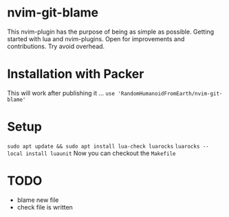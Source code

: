 # nvim-git-blame
This nvim-plugin has the purpose of being as simple as possible.
Getting started with lua and nvim-plugins.
Open for improvements and contributions.
Try avoid overhead.

# Installation with Packer
This will work after publishing it ...
`use 'RandomHumanoidFromEarth/nvim-git-blame'`

# Setup
`sudo apt update && sudo apt install lua-check luarocks`
`luarocks --local install luaunit`
Now you can checkout the `Makefile`

# TODO
- blame new file
- check file is written 

